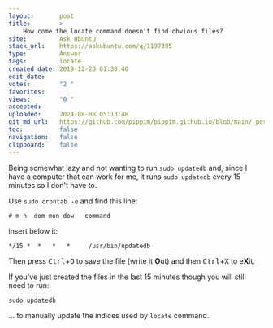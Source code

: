 ```yaml
---
layout:       post
title:        >
    How come the locate command doesn't find obvious files?
site:         Ask Ubuntu
stack_url:    https://askubuntu.com/q/1197395
type:         Answer
tags:         locate
created_date: 2019-12-20 01:38:40
edit_date:    
votes:        "2 "
favorites:    
views:        "0 "
accepted:     
uploaded:     2024-08-08 05:13:48
git_md_url:   https://github.com/pippim/pippim.github.io/blob/main/_posts/2019/2019-12-20-How-come-the-locate-command-doesn_t-find-obvious-files_.md
toc:          false
navigation:   false
clipboard:    false
---
```


Being somewhat lazy and not wanting to run `sudo updatedb` and, since I have a computer that can work for me, it runs `sudo updatedb` every 15 minutes so I don't have to.

Use `sudo crontab -e` and find this line:

``` 
# m h  dom mon dow   command
```

insert below it:

``` 
*/15 *  *   *   *     /usr/bin/updatedb
```

Then press <kbd>Ctrl</kbd>+<kbd>O</kbd> to save the file (write it **O**ut) and then  <kbd>Ctrl</kbd>+<kbd>X</kbd> to e**X**it.

If you've just created the files in the last 15 minutes though you will still need to run:

``` 
sudo updatedb
```

... to manually update the indices used by `locate` command.
